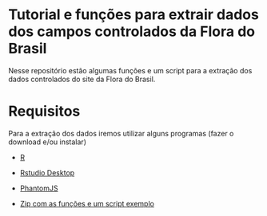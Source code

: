# Tutorial e funções para extrair dados dos campos controlados da Flora do Brasil

Nesse repositório estão algumas funções e um script para a extração dos dados controlados do site da Flora do Brasil. 

# Requisitos

Para a extração dos dados iremos utilizar alguns programas (fazer o download e/ou instalar)

* [R](https://cran.r-project.org/)
* [Rstudio Desktop](https://rstudio.com/products/rstudio/download/)
* [PhantomJS](https://phantomjs.org/download.html)

* [Zip com as funções e um script exemplo]()






